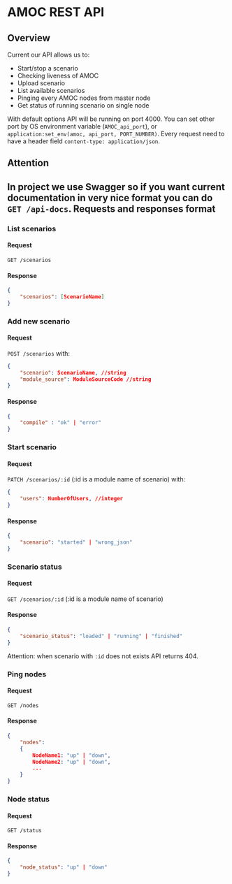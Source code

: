 AMOC REST API
==

Overview
--

Current our API allows us to:
* Start/stop a scenario
* Checking liveness of AMOC
* Upload scenario
* List available scenarios
* Pinging every AMOC nodes from master node
* Get status of running scenario on single node

With default options API will be running on port 4000. You can set other port by OS environment variable (`AMOC_api_port`), or `application:set_env(amoc, api_port, PORT_NUMBER)`.
Every request need to have a header field `content-type: application/json`.

Attention
---
In project we use Swagger so if you want current documentation in very nice format you can do `GET /api-docs`.
Requests and responses format
---

### List scenarios

#### Request

`GET /scenarios`

#### Response

```json
{
    "scenarios": [ScenarioName]
}
```

### Add new scenario

#### Request

`POST /scenarios` with:

```json
{
    "scenario": ScenarioName, //string
    "module_source": ModuleSourceCode //string
}
```

#### Response

```json
{
    "compile" : "ok" | "error"
}
```

### Start scenario

#### Request 

`PATCH /scenarios/:id` (:id is a module name of scenario) with:

```json
{
    "users": NumberOfUsers, //integer
}
```

#### Response

```json
{
    "scenario": "started" | "wrong_json"
}
```

### Scenario status

#### Request

`GET /scenarios/:id` (:id is a module name of scenario)

#### Response

```json
{
    "scenario_status": "loaded" | "running" | "finished"
}
```

Attention: when scenario with `:id` does not exists API returns 404.

### Ping nodes

#### Request

`GET /nodes`

#### Response

```json
{
    "nodes": 
    {
        NodeName1: "up" | "down",
        NodeName2: "up" | "down",
        ...
    }
}
```

### Node status

#### Request

`GET /status`

#### Response

```json
{
    "node_status": "up" | "down"
}
```

